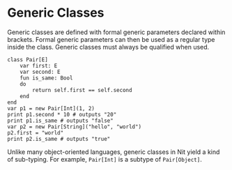 # Generic Classes

Generic classes are defined with formal generic parameters
declared within brackets. Formal generic parameters can then be used as
a regular type inside the class. Generic classes must always be
qualified when used.

~~~
class Pair[E]
    var first: E
    var second: E
    fun is_same: Bool
    do
        return self.first == self.second
    end
end
var p1 = new Pair[Int](1, 2)
print p1.second * 10 # outputs "20"
print p1.is_same # outputs "false"
var p2 = new Pair[String]("hello", "world")
p2.first = "world"
print p2.is_same # outputs "true"
~~~

Unlike many object-oriented languages, generic classes in Nit yield a
kind of sub-typing. For example, `Pair[Int]` is a subtype of
`Pair[Object]`.
